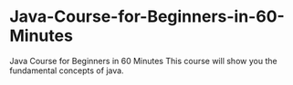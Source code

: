 # Java-Course-for-Beginners-in-60-Minutes
Java Course for Beginners in 60 Minutes  This course will show you the fundamental concepts of java.
